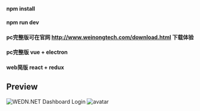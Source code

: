 #### npm install
#### npm run dev

#### pc完整版可在官网 http://www.weinongtech.com/download.html 下载体验
#### pc完整版 vue + electron
#### web简版 react + redux

## Preview

![WEDN.NET Dashboard Login](http://jhmcimg.weinongtech.com/1544260514677/156593/react-chat-web-preview1.png)
![avatar](http://jhmcimg.weinongtech.com/1544258990321/110123/react-chat-web-preview2.png)
